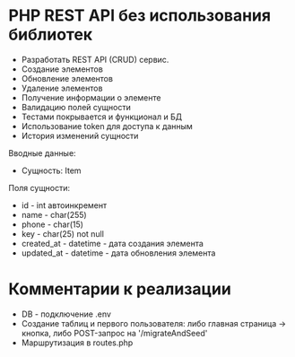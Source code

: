 # PHP REST API без использования библиотек

+ Разработать REST API (CRUD) сервис.
+ Создание элементов
+ Обновление элементов
+ Удаление элементов
+ Получение информации о элементе
+ Валидацию полей сущности
+ Тестами покрывается и функционал и БД
+ Использование token для доступа к данным
+ История изменений сущности

Вводные данные:
+ Сущность: Item

Поля сущности:
+ id - int автоинкремент
+ name - char(255)
+ phone - char(15)
+ key - char(25) not null
+ created_at - datetime - дата создания элемента
+ updated_at - datetime - дата обновления элемента

# Комментарии к реализации
+ DB - подключение .env
+ Создание таблиц и первого пользователя: либо главная страница -> кнопка, либо POST-запрос на '/migrateAndSeed'
+ Маршрутизация в routes.php
